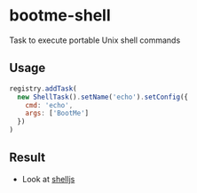 # bootme-shell

Task to execute portable Unix shell commands

## Usage

```js
registry.addTask(
  new ShellTask().setName('echo').setConfig({
    cmd: 'echo',
    args: ['BootMe']
  })
)
```

## Result

- Look at [shelljs](https://github.com/shelljs/shelljs)
